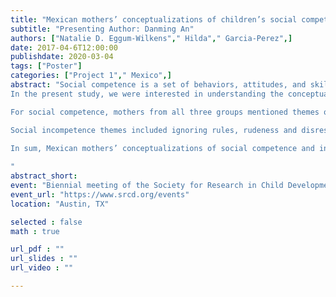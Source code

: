 ```yaml
---
title: "Mexican mothers’ conceptualizations of children’s social competence and incompetence."
subtitle: "Presenting Author: Danming An"
authors: ["Natalie D. Eggum-Wilkens"," Hilda"," Garcia-Perez",]
date: 2017-04-6T12:00:00
publishdate: 2020-03-04
tags: ["Poster"]
categories: ["Project 1"," Mexico",]
abstract: "Social competence is a set of behaviors, attitudes, and skills that individuals display for socially appropriate interactions (Schoon, 2009). The conceptualization of social competence varies by culture (Chen & French, 2008). In collectivistic cultures, group/family needs take priority over the individual’s; thus, children are expected to be obedient, responsible for family obligations, and self-regulated (Tamis-LeMonda et al., 2008). However, traditionally collectivistic countries are becoming increasingly individualistic with economic development, migration, and globalization. Thus, the conceptualization of social competence may include characteristics that promote individualistic values such as individual achievement, especially in areas that are more economically developed. 
In the present study, we were interested in understanding the conceptualization of social competence and incompetence in Mexico, which is generally considered a collectivistic country (Schimmack et al., 2002). The study site, Mexicali, is the capital city of Baja California, which is located at the border between Mexico and the United States. Three focus groups of mothers 1) from a rural area 45 minutes away from the City of Mexicali (N = 11), 2) from low-SES families in the City of Mexicali (N = 10), and 3) from middle-class families in the City of Mexicali (N = 11), were asked about their definitions of children who are “doing well”/ “not doing well” in terms of behaviors with other children and adults, expression of feelings, goals, and other characteristics (Durbrow et al., 2001).

For social competence, mothers from all three groups mentioned themes of obedience and respect, politeness, and open communication with adults, which corresponded with literature on social competence in collectivistic cultures (Tamis‐LeMonda et al., 2008). The rural group and the urban low-SES group, but not the urban middle-class group, also mentioned the theme of helping with family responsibilities/earning money. Only the urban low-SES group mentioned themes related to sociable and prosocial behaviors, such as helping family members, having friends, and playing with friends. All groups mentioned studying and schooling, but only the urban middle-class group emphasized extracurricular education and expectations for graduate schools. 

Social incompetence themes included ignoring rules, rudeness and disrespect, delinquent behaviors, hyperactivity, and early sexual relationships. These themes corresponded with collectivistic values in that the behaviors which harm social/familial harmony and/or indicate a lack of self-regulation were mentioned most. The themes also appeared to reflect common problems in the community, mothers’ stress/resources, and available time for monitoring children’s behavior closely.

In sum, Mexican mothers’ conceptualizations of social competence and incompetence were consistent with collectivistic values. There was some variability across SES and rural/urban areas. Although speculative, this variability may have been related to economic conditions, transborder community, and changing cultural values. As Mexicali is a US-Mexico border city, some children’s schooling and job opportunities are intensely connected with the United States. These mothers, especially the urban/higher-SES ones, may consider the opportunities and cultural values of both countries when cultivating children’s social competence. Future studies need to systematically examine the factors that influence the socialization goals of Mexican mothers, and the implications for children’s social and psychological adjustment.
 
"
abstract_short: 
event: "Biennial meeting of the Society for Research in Child Development"
event_url: "https://www.srcd.org/events"
location: "Austin, TX"

selected : false
math : true

url_pdf : ""
url_slides : ""
url_video : ""

---
```

